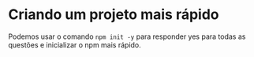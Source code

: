 # Criando um projeto mais rápido

Podemos usar o comando <code>npm init -y</code> para responder yes para todas as questões e inicializar o npm mais rápido.